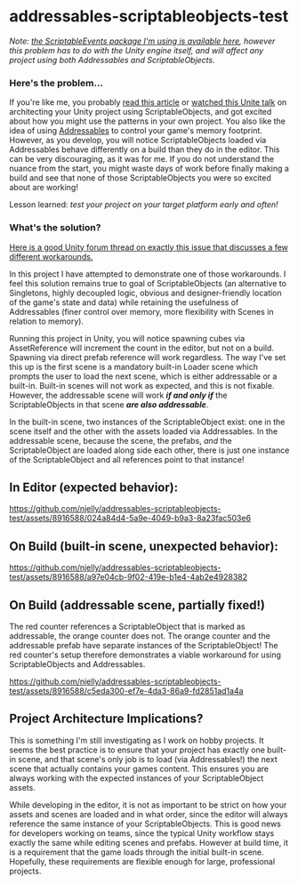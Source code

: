 # addressables-scriptableobjects-test

*Note: [the ScriptableEvents package I'm using is available here](https://github.com/chark/scriptable-events), however this problem has to do with the Unity engine itself, and will affect any project using both Addressables and ScriptableObjects.*

### Here's the problem...

If you're like me, you probably [read this article](https://blog.unity.com/engine-platform/6-ways-scriptableobjects-can-benefit-your-team-and-your-code) or [watched this Unite talk](https://youtu.be/raQ3iHhE_Kk) on architecting your Unity project using ScriptableObjects, and got excited about how you might use the patterns in your own project. You also like the idea of using [Addressables](https://docs.unity3d.com/Manual/com.unity.addressables.html) to control your game's memory footprint. However, as you develop, you will notice ScriptableObjects loaded via Addressables behave differently on a build than they do in the editor. This can be very discouraging, as it was for me. If you do not understand the nuance from the start, you might waste days of work before finally making a build and see that none of those ScriptableObjects you were so excited about are working!

Lesson learned: *test your project on your target platform early and often!*

### What's the solution?

[Here is a good Unity forum thread on exactly this issue that discusses a few different workarounds.](https://forum.unity.com/threads/scriptableobject-references-in-addressables.777155/)

In this project I have attempted to demonstrate one of those workarounds. I feel this solution remains true to goal of ScriptableObjects (an alternative to Singletons, highly decoupled logic, obvious and designer-friendly location of the game's state and data) while retaining the usefulness of Addressables (finer control over memory, more flexibility with Scenes in relation to memory). 

Running this project in Unity, you will notice spawning cubes via AssetReference will increment the count in the editor, but not on a build. Spawning via direct prefab reference will work regardless. The way I've set this up is the first scene is a mandatory built-in Loader scene which prompts the user to load the next scene, which is either addressable or a built-in. Built-in scenes will not work as expected, and this is not fixable. However, the addressable scene will work ***if and only if*** the ScriptableObjects in that scene ***are also addressable***. 

In the built-in scene, two instances of the ScriptableObject exist: one in the scene itself and the other with the assets loaded via Addressables. In the addressable scene, because the scene, the prefabs, *and* the ScriptableObject are loaded along side each other, there is just one instance of the ScriptableObject and all references point to that instance!

## In Editor (expected behavior):
https://github.com/njelly/addressables-scriptableobjects-test/assets/8916588/024a84d4-5a9e-4049-b9a3-8a23fac503e6

## On Build (built-in scene, unexpected behavior):
https://github.com/njelly/addressables-scriptableobjects-test/assets/8916588/a97e04cb-9f02-419e-b1e4-4ab2e4928382

## On Build (addressable scene, partially fixed!)
The red counter references a ScriptableObject that is marked as addressable, the orange counter does not. The orange counter and the addressable prefab have separate instances of the ScriptableObject! The red counter's setup therefore demonstrates a viable workaround for using ScriptableObjects and Addressables.

https://github.com/njelly/addressables-scriptableobjects-test/assets/8916588/c5eda300-ef7e-4da3-86a9-fd2851ad1a4a

## Project Architecture Implications?

This is something I'm still investigating as I work on hobby projects. It seems the best practice is to ensure that your project has exactly one built-in scene, and that scene's only job is to load (via Addressables!) the next scene that actually contains your games content. This ensures you are always working with the expected instances of your ScriptableObject assets.

While developing in the editor, it is not as important to be strict on how your assets and scenes are loaded and in what order, since the editor will always reference the same instance of your ScriptableObjects. This is good news for developers working on teams, since the typical Unity workflow stays exactly the same while editing scenes and prefabs. However at build time, it is a requirement that the game loads through the initial built-in scene. Hopefully, these requirements are flexible enough for large, professional projects.
